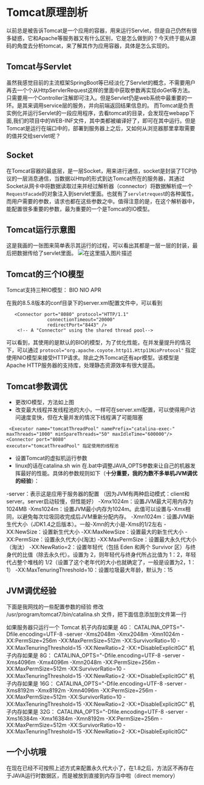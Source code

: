 ﻿# Tomcat原理剖析
以前总是被告诉Tomcat是一个应用的容器，用来运行Servlet，但是自己仍然有很多疑惑，它和Apache等服务器又有什么区别，它是怎么做到的？今天终于能从源码的角度去分析tomcat，来了解其作为应用容器，具体是怎么实现的。

## Tomcat与Servlet
虽然我感觉目前的主流框架SpringBoot等已经淡化了Servlet的概念，不需要用户再去一个个从HttpServlerRequest这样的里面中获取参数再实现doGet等方法。只需要用一个Controller注解即可注入。但是Servlet仍是web系统中最重要的一环。是其来调用service层的服务，并向前端返回结果信息的。
而Tomcat是负责实例化并运行Servlet的一段应用程序，去看tomcat的目录，会发现在webapp下面,我们的项目中的WEB-INF文件，其中类都被编译好了，即可在其中运行。但是Tomcat是运行在端口中的，部署到服务器上之后，又如何从浏览器那里拿取需要的值并交给servlet呢？

## Socket
在Tomcat容器的最底层，是一层Socket，用来进行通信，socket是封装了TCP协议的一层消息通信，当数据以Http的形式到达Tomcat所在的服务器，其通过Socket从网卡中将数据读取过来并经过解析器（connector）将数据解析成一个`RequestFacade`的对象注入到servlet里面。也就有了`servletreques`t的各种属性，而用户需要的参数，请求也都在这些参数之中。值得注意的是，在这个解析器中，能配置很多重要的参数，最为重要的一个是Tomcat的IO模型。


## Tomcat运行示意图
这是我画的一张图来简单表示其运行的过程，可以看出其都是一层一层的封装，最后把数据传给了servlet里面。
![在这里插入图片描述](https://img-blog.csdnimg.cn/20191126104811347.png?x-oss-process=image/watermark,type_ZmFuZ3poZW5naGVpdGk,shadow_10,text_aHR0cHM6Ly9ibG9nLmNzZG4ubmV0L3FxXzQwODQzNjM5,size_16,color_FFFFFF,t_70)
## Tomcat的三个IO模型
Tomcat支持三种IO模型： BIO NIO APR

在我的8.5.8版本的conf目录下的server.xml配置文件中，可以看到

```
   <Connector port="8080" protocol="HTTP/1.1"
               connectionTimeout="20000"
               redirectPort="8443" />
    <!-- A "Connector" using the shared thread pool-->
```
可以看到，其使用的是默认的BIO的模型，为了优化性能，在并发量提升的情况下，可以通过
`protocol="org.apache.coyote.http11.Http11NioProtocol"` 指定使用NIO模型来接受HTTP请求。除此之外Tomcat还有apr模型。该模型是Apache HTTP服务器的支持库，处理静态资源效率有很大提高。

## Tomcat参数调优
* 更改IO模型，方法如上图
* 改变最大线程并发线程池的大小，一样可在server.xml配置，可以使得用户访问速度变快，但在大量并发的情况下线程满了可能阻塞

```
 <Executor name="tomcatThreadPool" namePrefix="catalina-exec-" 
maxThreads="1000" minSpareThreads="50" maxIdleTime="600000"/> 
<Connector port="8080" 
executor="tomcatThreadPool" 指定使用的线程池 
```
* 设置Tomcat的虚拟机运行参数
* linux的话在catalina.sh win 在.bat中调整JAVA_OPTS参数来让自己的机器发挥最好的性能。具体的参数规则如下（**十分重要，我的为数不多单机JVM调优的经验**）：

-server：表示这是应用于服务器的配置
（因为JVM有两种启动模式：client和server。server启动较慢，但性能好）
 -Xmx1024m：设置JVM最大可用内存为1024MB
 -Xms1024m：设置JVM最小内存为1024m。此值可以设置与-Xmx相同，以避免每次垃圾回收完成后JVM重新分配内存。
 -Xmn1024m：设置JVM新生代大小（JDK1.4之后版本）。一般-Xmn的大小是-Xms的1/2左右
 -XX:NewSize：设置新生代大小
 -XX:MaxNewSize：设置最大的新生代大小
 -XX:PermSize：设置永久代大小(淘汰)
 -XX:MaxPermSize：设置最大永久代大小（淘汰）
 -XX:NewRatio=2：设置年轻代（包括 Eden 和两个 Survivor 区）与终身代的比值（除去永久代）。设置为 2，则年轻代与终身代所占比值为 1：2，年轻代占整个堆栈的 1/2（设置了这个老年代的大小也就确定了，一般是设置为2，1：1）
 -XX:MaxTenuringThreshold=10：设置垃圾最大年龄，默认为：15

## JVM调优经验
下面是我网找的一些配置参数的经验
修改 /usr/program/tomcat7/bin/catalina.sh 文件，把下面信息添加到文件第一行

如果服务器只运行一个 Tomcat
机子内存如果是 4G：
CATALINA_OPTS="-Dfile.encoding=UTF-8 -server -Xms2048m -Xmx2048m -Xmn1024m -XX:PermSize=256m -XX:MaxPermSize=512m -XX:SurvivorRatio=10 -XX:MaxTenuringThreshold=15 -XX:NewRatio=2 -XX:+DisableExplicitGC"
机子内存如果是 8G：
CATALINA_OPTS="-Dfile.encoding=UTF-8 -server -Xms4096m -Xmx4096m -Xmn2048m -XX:PermSize=256m -XX:MaxPermSize=512m -XX:SurvivorRatio=10 -XX:MaxTenuringThreshold=15 -XX:NewRatio=2 -XX:+DisableExplicitGC"
机子内存如果是 16G：
CATALINA_OPTS="-Dfile.encoding=UTF-8 -server -Xms8192m -Xmx8192m -Xmn4096m -XX:PermSize=256m -XX:MaxPermSize=512m -XX:SurvivorRatio=10 -XX:MaxTenuringThreshold=15 -XX:NewRatio=2 -XX:+DisableExplicitGC"
机子内存如果是 32G：
CATALINA_OPTS="-Dfile.encoding=UTF-8 -server -Xms16384m -Xmx16384m -Xmn8192m -XX:PermSize=256m -XX:MaxPermSize=512m -XX:SurvivorRatio=10 -XX:MaxTenuringThreshold=15 -XX:NewRatio=2 -XX:+DisableExplicitGC"

## 一个小坑哦
在现在已经不可按照上述方式来配置永久代大小了，在1.8之后，方法区不再存在于JAVA运行时数据区，而是被放到直接到内存当中啦（direct memory）

